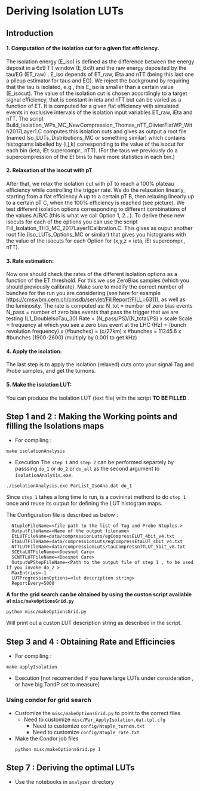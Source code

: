 # Deriving Isolation LUTs

## Introduction
#### 1. Computation of the isolation cut for a given flat efficiency.
The isolation energy (E_iso) is defined as the difference between the energy deposit in a 6x9 TT window (E_6x9) and the raw energy deposited by the tau/EG (ET_raw) . E_iso depends of ET_raw, iEta and nTT (being this last one a pileup estimator for taus and EG). We reject the background by requiring that the tau is isolated, e.g., this E_iso is smaller than a certain value (E_isocut). The value of the isolation cut is chosen accordingly to a target signal efficiency, that is constant in ieta and nTT but can be varied as a function of ET. It is computed for a given flat efficiency with simulated events in exclusive intervals of the isolation input variables ET_raw, iEta and nTT.
The script Build_Isolation_WPs_MC_NewCompression_Thomas_nTT_OlivierFlatWP_With2017Layer1.C computes this isolation cuts and gives as output a root file (named Iso_LUTs_Distributions_MC or something similar) which contains histograms labelled by (i,j,k) corresponding to the value of the isocut for each bin (ieta, iEt supercompr., nTT). (For the taus we previously do a supercompression of the Et bins to have more statistics in each bin.)
#### 2. Relaxation of the isocut with pT
After that, we relax the isolation cut with pT to reach a 100% plateau efficiency while controlling the trigger rate.  We do the relaxation linearly, starting from a flat efficiency A up to a certain pT B, then relaxing linearly up to a certain pT C, when the 100% efficiency is reached (see picture). We test different isolation options corresponding to different combinations of the values A/B/C (this is what we call Option 1, 2…). 
To derive these new isocuts for each of the options you can use the script Fill_Isolation_TH3_MC_2017Layer1Calibration.C. 
This gives as ouput another root file (Iso_LUTs_Options_MC or similar) that gives you histograms with the value of the isocuts for each Option for (x,y,z = ieta, iEt supercompr., nTT).

#### 3. Rate estimation:
Now one should check the rates of the different isolation options as a function of the ET threshold. For this we use ZeroBias samples (which you should previously calibrate). 
Make sure to modify the correct number of bunches for the run you are considering (see here for example https://cmswbm.cern.ch/cmsdb/servlet/FillReport?FILL=6311), as well as the luminosity. 
The rate is computed as:
    N_tot = number of zero bias events
    N_pass = number of zero bias events that pass the trigger that we are testing (L1_DoubleIsoTau_30)
    Rate = (N_pass/PS)/(N_total/PS) x scale
    Scale = frequency at which you see a zero bias event at the LHC (Hz) 
          = (bunch revolution frequency) x (#bunches)
          = (c/27km) x #bunches = 11245.6 x #bunches (1900-2600)    (multiply by 0.001 to get kHz)

#### 4. Apply the isolation:
The last step is to apply the isolation (relaxed) cuts onto your signal Tag and Probe  samples, and get the turnons.

#### 5. Make the isolation LUT:
You can produce the isolation LUT (text file) with the script **TO BE FILLED** .

## Step 1 and 2 : Making the Working points and filling the Isolations maps
  * For compiling :
  ```
  make isolationAnalysis
  ```
  * Execution
    The `step 1` and `step 2` can be performed separtely by passsing `do_1` or `do_2` or `do_all` as the second argument to `isolationAnalysis.exe`.
  ```
  ./isolationAnalysis.exe ParList_IsoAna.dat do_1
  ```

  Since `step 1` tahes a long time to run, is a covininat methord to do `step 1` once and reuse its output for defining the LUT histogram maps.

  The Configuration file is described as below :
  ```
    NtupleFileName=<file path to the list of Tag and Probe Ntuples.>
    OutputFileName=<Name of the output filename>
    EtLUTFileName=data/compressionLuts/egCompressELUT_4bit_v4.txt
    EtaLUTFileName=data/compressionLuts/egCompressEtaLUT_4bit_v4.txt
    NTTLUTFileName=data/compressionLuts/tauCompressnTTLUT_5bit_v8.txt
    SCEtaLUTFileName=<Doesnot Care>
    SCNTTLUTFileName=<Doesnot Care>
    OutputWPStepFileName=<Path to the output file of step 1 , to be used if you invoke do_2 >
    MaxEntries=-1
    LUTProgressionOptions=<lut description string>
    ReportEvery=5000
  ```
  **A <lut description string> for the grid search can be obtained by using the custon script available at `misc/makeOptionsGrid.py`**
  ```
  python misc/makeOptionsGrid.py
  ```
  Will print out a custon LUT description string as described in the script.

## Step 3 and 4 : Obtaining Rate and Efficincies
  * For compiling :
  ```
  make applyIsolation
  ```
  * Execution [not recomended if you have large LUTs under consideration , or have big TandP set to measure]
### Using condor for grid search
 -  Customize the `misc/makeOptionsGrid.py` to point to the correct files
    - Need to customize `misc/Par_ApplyIsolation.dat.tpl.cfg`
        - Need to customize `config/Ntuple_turnon.txt`
        - Need to customize `config/Ntuple_rate.txt`
 - Make the Condor job files 
   ```
   python misc/makeOptionsGrid.py 1
   ```
## Step 7 : Deriving the optimal LUTs
  * Use the notebooks in `analyzer` directory
